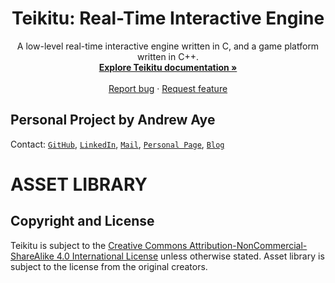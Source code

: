 
<h1 align="center">Teikitu: Real-Time Interactive Engine</h1>
<p align="center">
  A low-level real-time interactive engine written in C, and a game platform written in C++.<br>
  <a href="https://aaye.github.io/projects/teikitu/documentation"><strong>Explore Teikitu documentation »</strong></a><br><br>
  <a href="https://github.com/aaye/teikitu_release/issues/new?template=bug_report.md">Report bug</a> · <a href="https://github.com/aaye/teikitu_release/issues/new?template=feature_request.md">Request feature</a>
</p>

## Personal Project by Andrew Aye
Contact: [`GitHub`][rep-url], [`LinkedIn`][linkedin-url], [`Mail`][mail], [`Personal Page`][personal-page-url], [`Blog`][blog-url]

# ASSET LIBRARY

## Copyright and License

Teikitu is subject to the [Creative Commons Attribution-NonCommercial-ShareAlike 4.0 International License](http://creativecommons.org/licenses/by-nc-sa/4.0/) unless otherwise stated.
Asset library is subject to the license from the original creators.

[bug-report-url]: https://github.com/twbs/bootstrap/issues/new?template=bug_report.md
[feature-request-url]: https://github.com/twbs/bootstrap/issues/new?template=feature_request.md

[rep-url]: https://github.com/aaye
[linkedin-url]: https://www.linkedin.com/in/andrew-aye/
[mail]: andrew.aye@gmail.com
[personal-page-url]: https://andrew.aye.page
[blog-url]: https://aaye.github.io/professional/blog/

[codefactor-badge]: https://img.shields.io/codefactor/grade/github/aaye/teikitu_release
[codefactor-url]: https://www.codefactor.io/repository/github/aaye/teikitu_release
[documentation-badge]: https://github.com/aaye/teikitu/actions/workflows/documentation.yml/badge.svg
[documentation-url]: https://aaye.github.io/projects/
[license-badge]: https://img.shields.io/badge/License-CC_BY--NC--SA_4.0-lightgrey.svg
[license-url]: http://creativecommons.org/licenses/by-nc-sa/4.0/

[cmake-url]: https://cmake.org/

